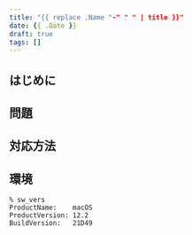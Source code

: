 ```yaml
---
title: "{{ replace .Name "-" " " | title }}"
date: {{ .Date }}
draft: true
tags: []
---
```


## はじめに
## 問題
## 対応方法

## 環境

```console
% sw_vers
ProductName:    macOS
ProductVersion: 12.2
BuildVersion:   21D49
```
